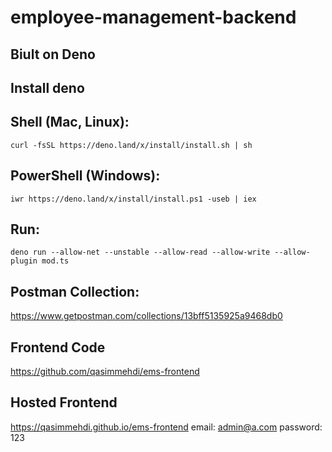 # employee-management-backend

## Biult on Deno

## Install deno

## Shell (Mac, Linux):

`curl -fsSL https://deno.land/x/install/install.sh | sh`

## PowerShell (Windows):

`iwr https://deno.land/x/install/install.ps1 -useb | iex`

## Run:

`deno run --allow-net --unstable --allow-read --allow-write --allow-plugin mod.ts`

## Postman Collection:

https://www.getpostman.com/collections/13bff5135925a9468db0

## Frontend Code

https://github.com/qasimmehdi/ems-frontend

## Hosted Frontend

https://qasimmehdi.github.io/ems-frontend
email: admin@a.com
password: 123
